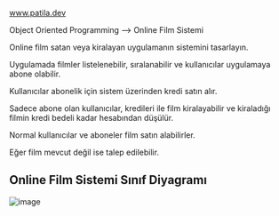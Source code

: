www.patila.dev

Object Oriented Programming --> Online Film Sistemi


Online film satan veya kiralayan uygulamanın sistemini tasarlayın.

Uygulamada filmler listelenebilir, sıralanabilir ve kullanıcılar uygulamaya abone olabilir.

Kullanıcılar abonelik için sistem üzerinden kredi satın alır.

Sadece abone olan kullanıcılar, kredileri ile film kiralayabilir ve kiraladığı filmin kredi bedeli kadar hesabından düşülür.

Normal kullanıcılar ve aboneler film satın alabilirler.

Eğer film mevcut değil ise talep edilebilir.

Online Film Sistemi Sınıf Diyagramı
----------------------------------------------------------------------------------------------------------------------------

![image](https://github.com/user-attachments/assets/a7e1aca4-f06a-4ce0-ae09-154cc3801773)
